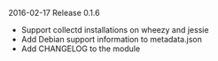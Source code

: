 2016-02-17 Release 0.1.6

  * Support collectd installations on wheezy and jessie
  * Add Debian support information to metadata.json
  * Add CHANGELOG to the module